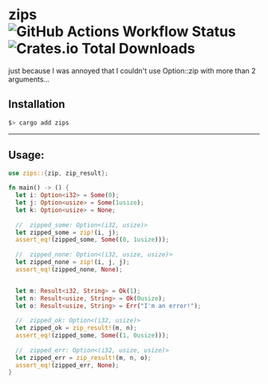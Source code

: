 # zips ![GitHub Actions Workflow Status](https://img.shields.io/github/actions/workflow/status/cartercanedy/zips/rust.yml?style=for-the-badge&label=tests) ![Crates.io Total Downloads](https://img.shields.io/crates/d/zips?style=for-the-badge&label=downloads)
just because I was annoyed that I couldn't use Option::zip with more than 2 arguments...

## Installation
```sh
$> cargo add zips
```
---

## Usage:
```rust
use zips::{zip, zip_result};

fn main() -> () {
  let i: Option<i32> = Some(0);
  let j: Option<usize> = Some(1usize);
  let k: Option<usize> = None;
 
  //  zipped_some: Option<(i32, usize)>
  let zipped_some = zip!(i, j);
  assert_eq!(zipped_some, Some((0, 1usize)));
 
  //  zipped_none: Option<(i32, usize, usize)>
  let zipped_none = zip!(i, j, j);
  assert_eq!(zipped_none, None);


  let m: Result<i32, String> = Ok(1);
  let n: Result<usize, String> = Ok(0usize);
  let o: Result<usize, String> = Err("I'm an error!");
 
  //  zipped_ok: Option<(i32, usize)>
  let zipped_ok = zip_result!(m, n);
  assert_eq!(zipped_some, Some((1, 0usize)));
 
  //  zipped_err: Option<(i32, usize, usize)>
  let zipped_err = zip_result!(m, n, o);
  assert_eq!(zipped_err, None);
}
```
